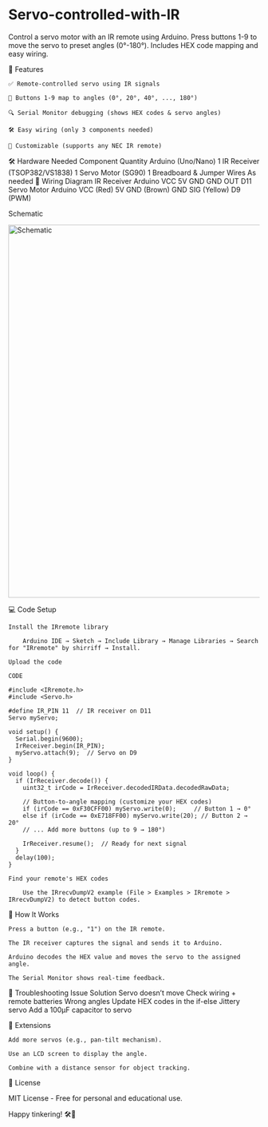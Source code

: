 # Servo-controlled-with-IR
Control a servo motor with an IR remote using Arduino. Press buttons 1-9 to move the servo to preset angles (0°-180°). Includes HEX code mapping and easy wiring.


📌 Features

    ✅ Remote-controlled servo using IR signals

    🔢 Buttons 1-9 map to angles (0°, 20°, 40°, ..., 180°)

    🔍 Serial Monitor debugging (shows HEX codes & servo angles)

    🛠️ Easy wiring (only 3 components needed)

    🔄 Customizable (supports any NEC IR remote)

🛠 Hardware Needed
Component	Quantity
Arduino (Uno/Nano)	1
IR Receiver (TSOP382/VS1838)	1
Servo Motor (SG90)	1
Breadboard & Jumper Wires	As needed
🔌 Wiring Diagram
IR Receiver	Arduino
VCC	5V
GND	GND
OUT	D11
Servo Motor	Arduino
VCC (Red)	5V
GND (Brown)	GND
SIG (Yellow)	D9 (PWM)


Schematic 

<img width="970" height="747" alt="Schematic" src="https://github.com/user-attachments/assets/bc836846-37af-44aa-8895-d05d7ef398a1" />


💻 Code Setup

    Install the IRremote library

        Arduino IDE → Sketch → Include Library → Manage Libraries → Search for "IRremote" by shirriff → Install.

    Upload the code

    CODE

    #include <IRremote.h>
    #include <Servo.h>

    #define IR_PIN 11  // IR receiver on D11
    Servo myServo;

    void setup() {
      Serial.begin(9600);
      IrReceiver.begin(IR_PIN);
      myServo.attach(9);  // Servo on D9
    }

    void loop() {
      if (IrReceiver.decode()) {
        uint32_t irCode = IrReceiver.decodedIRData.decodedRawData;
        
        // Button-to-angle mapping (customize your HEX codes)
        if (irCode == 0xF30CFF00) myServo.write(0);     // Button 1 → 0°
        else if (irCode == 0xE718FF00) myServo.write(20); // Button 2 → 20°
        // ... Add more buttons (up to 9 → 180°)
        
        IrReceiver.resume();  // Ready for next signal
      }
      delay(100);
    }

    Find your remote's HEX codes

        Use the IRrecvDumpV2 example (File > Examples > IRremote > IRrecvDumpV2) to detect button codes.

🚀 How It Works

    Press a button (e.g., "1") on the IR remote.

    The IR receiver captures the signal and sends it to Arduino.

    Arduino decodes the HEX value and moves the servo to the assigned angle.

    The Serial Monitor shows real-time feedback.

🔧 Troubleshooting
Issue	Solution
Servo doesn’t move	Check wiring + remote batteries
Wrong angles	Update HEX codes in the if-else
Jittery servo	Add a 100µF capacitor to servo


🎯 Extensions

    Add more servos (e.g., pan-tilt mechanism).

    Use an LCD screen to display the angle.

    Combine with a distance sensor for object tracking.

📜 License

MIT License - Free for personal and educational use.

Happy tinkering! 🛠️🚀
